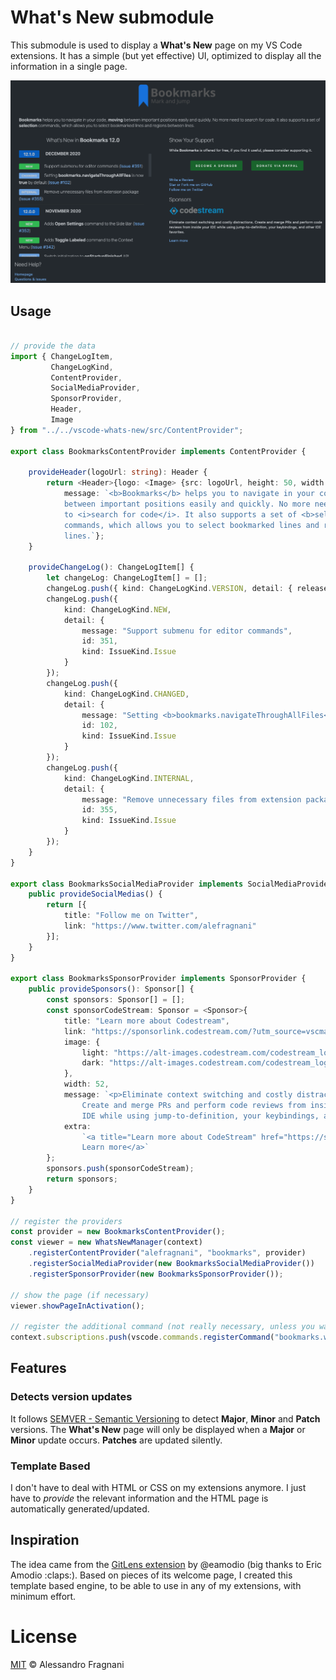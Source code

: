 # What's New submodule

This submodule is used to display a **What's New** page on my VS Code extensions. It has a simple (but yet effective) UI, optimized to display all the information in a single page.

![whats-new-bookmarks](images/whats-new-bookmarks.png)

## Usage

```ts

// provide the data
import { ChangeLogItem, 
         ChangeLogKind, 
         ContentProvider, 
         SocialMediaProvider, 
         SponsorProvider, 
         Header, 
         Image
} from "../../vscode-whats-new/src/ContentProvider";

export class BookmarksContentProvider implements ContentProvider {

    provideHeader(logoUrl: string): Header {
        return <Header>{logo: <Image> {src: logoUrl, height: 50, width: 50}, 
            message: `<b>Bookmarks</b> helps you to navigate in your code, <b>moving</b> 
            between important positions easily and quickly. No more need 
            to <i>search for code</i>. It also supports a set of <b>selection</b>
            commands, which allows you to select bookmarked lines and regions between
            lines.`};
    }

    provideChangeLog(): ChangeLogItem[] {
        let changeLog: ChangeLogItem[] = [];
        changeLog.push({ kind: ChangeLogKind.VERSION, detail: { releaseNumber: "12.1.0", releaseDate: "December 2020" } });
        changeLog.push({
            kind: ChangeLogKind.NEW,
            detail: {
                message: "Support submenu for editor commands",
                id: 351,
                kind: IssueKind.Issue
            }
        });
        changeLog.push({
            kind: ChangeLogKind.CHANGED,
            detail: {
                message: "Setting <b>bookmarks.navigateThroughAllFiles</b> is now <b>true</b> by default",
                id: 102,
                kind: IssueKind.Issue
            }
        });
        changeLog.push({
            kind: ChangeLogKind.INTERNAL,
            detail: {
                message: "Remove unnecessary files from extension package",
                id: 355,
                kind: IssueKind.Issue
            }
        });
    }
}

export class BookmarksSocialMediaProvider implements SocialMediaProvider {
    public provideSocialMedias() {
        return [{
            title: "Follow me on Twitter",
            link: "https://www.twitter.com/alefragnani"
        }];
    }
}

export class BookmarksSponsorProvider implements SponsorProvider {
    public provideSponsors(): Sponsor[] {
        const sponsors: Sponsor[] = [];
        const sponsorCodeStream: Sponsor = <Sponsor>{
            title: "Learn more about Codestream",
            link: "https://sponsorlink.codestream.com/?utm_source=vscmarket&utm_campaign=bookmarks&utm_medium=banner",
            image: {
                light: "https://alt-images.codestream.com/codestream_logo_bookmarks.png",
                dark: "https://alt-images.codestream.com/codestream_logo_bookmarks.png"
            },
            width: 52,
            message: `<p>Eliminate context switching and costly distractions. 
                Create and merge PRs and perform code reviews from inside your 
                IDE while using jump-to-definition, your keybindings, and other IDE favorites.</p>`,
            extra:
                `<a title="Learn more about CodeStream" href="https://sponsorlink.codestream.com/?utm_source=vscmarket&utm_campaign=bookmarks&utm_medium=banner">
                Learn more</a>`
        };
        sponsors.push(sponsorCodeStream);
        return sponsors;
    }
}

// register the providers
const provider = new BookmarksContentProvider();
const viewer = new WhatsNewManager(context)
    .registerContentProvider("alefragnani", "bookmarks", provider)
    .registerSocialMediaProvider(new BookmarksSocialMediaProvider())
    .registerSponsorProvider(new BookmarksSponsorProvider());

// show the page (if necessary)
viewer.showPageInActivation();

// register the additional command (not really necessary, unless you want a command registered in your extension)
context.subscriptions.push(vscode.commands.registerCommand("bookmarks.whatsNew", () => viewer.showPage()));
```
## Features

### Detects version updates

It follows [SEMVER - Semantic Versioning](https://www.semver.org) to detect **Major**, **Minor** and **Patch** versions. The **What's New** page will only be displayed when a **Major** or **Minor** update occurs. **Patches** are updated silently.

### Template Based

I don't have to deal with HTML or CSS on my extensions anymore. I just have to _provide_ the relevant information and the HTML page is automatically generated/updated.

## Inspiration

The idea came from the [GitLens extension](https://marketplace.visualstudio.com/items?itemName=eamodio.gitlens) by @eamodio (big thanks to Eric Amodio :claps:). Based on pieces of its welcome page, I created this template based engine, to be able to use in any of my extensions, with minimum effort.

# License

[MIT](LICENSE.md) &copy; Alessandro Fragnani